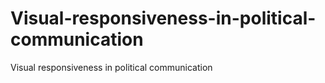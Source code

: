 # Visual-responsiveness-in-political-communication
Visual responsiveness in political communication
